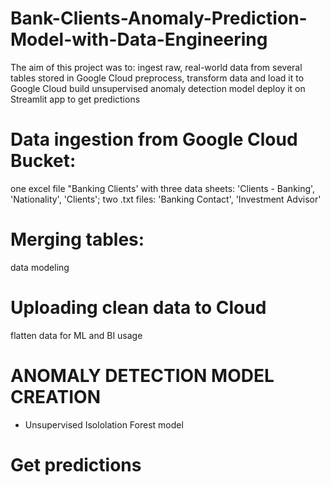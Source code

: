 # Bank-Clients-Anomaly-Prediction-Model-with-Data-Engineering

The aim of this project was to:
ingest raw, real-world data from several tables stored in Google Cloud
preprocess, transform data and load it to Google Cloud
build unsupervised anomaly detection model
deploy it on Streamlit app to get predictions

# Data ingestion from Google Cloud Bucket:
one excel file "Banking Clients' with three data sheets: 'Clients - Banking', 'Nationality', 'Clients';
two .txt files: 'Banking Contact', 'Investment Advisor'

# Merging tables:
data modeling

# Uploading clean data to Cloud
flatten data for ML and BI usage

# ANOMALY DETECTION MODEL CREATION 
- Unsupervised Isololation Forest model 

# Get predictions


